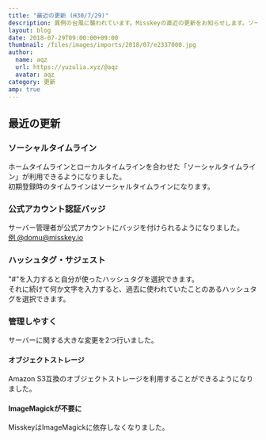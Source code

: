 ```yaml
---
title: "最近の更新 (H30/7/29)"
description: 異例の台風に襲われています。Misskeyの直近の更新をお知らせします。ソーシャルタイムライン、サーバーの管理・導入性の向上など。
layout: blog
date: 2018-07-29T09:00:00+09:00
thumbnail: /files/images/imports/2018/07/e2337000.jpg
author:
  name: aqz
  url: https://yuzulia.xyz/@aqz
  avatar: aqz
category: 更新
amp: true
---
```

## 最近の更新

### ソーシャルタイムライン
ホームタイムラインとローカルタイムラインを合わせた「ソーシャルタイムライン」が利用できるようになりました。  
初期登録時のタイムラインはソーシャルタイムラインになります。

### 公式アカウント認証バッジ
サーバー管理者が公式アカウントにバッジを付けられるようになりました。  
[例 @domu@misskey.io](https://misskey.io/@domu)

### ハッシュタグ・サジェスト
"#"を入力すると自分が使ったハッシュタグを選択できます。  
それに続けて何か文字を入力すると、過去に使われていたことのあるハッシュタグを選択できます。

### 管理しやすく
サーバーに関する大きな変更を2つ行いました。

#### オブジェクトストレージ
Amazon S3互換のオブジェクトストレージを利用することができるようになりました。

#### ImageMagickが不要に
MisskeyはImageMagickに依存しなくなりました。
